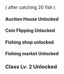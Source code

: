 ( after catching 20 fish )
#### Auction House Unlocked 
#### Coin Flipping Unlocked
#### Fishing shop unlocked 
#### Fishing market Unlocked 
### Class Lv. 2 Unlocked